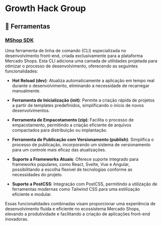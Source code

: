 # Growth Hack Group

## 🔧 Ferramentas

### [MShop SDK](#)
Uma ferramenta de linha de comando (CLI) especializada no desenvolvimento front-end, criada exclusivamente para a plataforma Mercado Shops. Esta CLI adiciona uma camada de utilidades projetada para otimizar o processo de desenvolvimento, oferecendo as seguintes funcionalidades:

- **Hot Reload (dev)**: Atualiza automaticamente a aplicação em tempo real durante o desenvolvimento, eliminando a necessidade de recarregar manualmente.

- **Ferramenta de Inicialização (init)**: Permite a criação rápida de projetos a partir de templates predefinidos, simplificando o início de novos desenvolvimentos.

- **Ferramenta de Empacotamento (zip)**: Facilita o processo de empacotamento, permitindo a criação eficiente de arquivos compactados para distribuição ou implantação.

- **Ferramenta de Publicação com Versionamento (publish)**: Simplifica o processo de publicação, incorporando um sistema de versionamento para um controle mais eficaz das atualizações.

- **Suporte a Frameworks Atuais**: Oferece suporte integrado para frameworks populares, como React, Svelte, Vue e Angular, possibilitando a escolha flexível de tecnologias conforme as necessidades do projeto.

- **Suporte a PostCSS**: Integração com PostCSS, permitindo a utilização de ferramentas modernas como Tailwind CSS para uma estilização eficiente e modular.

Essas funcionalidades combinadas visam proporcionar uma experiência de desenvolvimento fluida e eficiente no ecossistema Mercado Shops, elevando a produtividade e facilitando a criação de aplicações front-end inovadoras.
